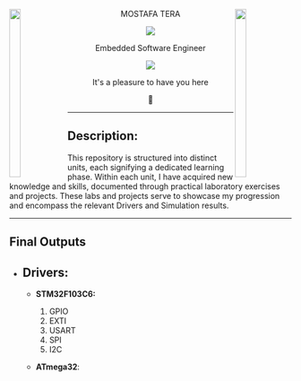 <img align="left" src="https://user-images.githubusercontent.com/65187002/144930161-2f783401-8d27-4fdf-a2f7-cc0ba32f1f1f.gif" width="20%" height="300" style="display:inline;"><img align="right" src="https://user-images.githubusercontent.com/65187002/144930161-2f783401-8d27-4fdf-a2f7-cc0ba32f1f1f.gif" width="20%" height="300" style="display:inline;">

<p align="center">MOSTAFA TERA</p>
<p align="center">
  <img src="https://user-images.githubusercontent.com/74038190/212750147-854a394f-fee9-4080-9770-78a4b7ece53f.gif">
</p>
<p align="center">Embedded Software Engineer</p>	

<p align="center">
  <img src="https://user-images.githubusercontent.com/74038190/212750147-854a394f-fee9-4080-9770-78a4b7ece53f.gif">
</p>



<p align="center">It's a pleasure to have you here</p>


<p align="center">👋</p>








---

## Description:

This repository is structured into distinct units, each signifying a dedicated learning phase. Within each unit, I have acquired new knowledge and skills, documented through practical laboratory exercises and projects. These labs and projects serve to showcase my progression and encompass the relevant Drivers and Simulation results.

---

## Final Outputs

+ ## Drivers:

	* **STM32F103C6:**
		1. GPIO
		2. EXTI
		3. USART
		4. SPI
		5. I2C

	* **ATmega32**: